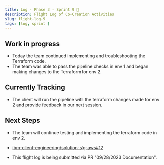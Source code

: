 ```yaml
---
title: Log - Phase 3 - Sprint 9 🛫
description: Flight Log of Co-Creation Activities
slug: flight-log-9
tags: [log, sprint ]
---
```


## Work in progress
- Today the team continued implementing and troubleshooting the Terraform code.
- The team was able to pass the pipeline checks in env 1 and began making changes to the Terraform for env 2.
## Currently Tracking
- The client will run the pipeline with the terraform changes made for env 2 and provide feedback in our next session.
## Next Steps
- The team will continue testing and implementing the terraform code in env 2.
  
- [ibm-client-engineering/solution-sfg-aws#12](https://zenhub.ibm.com/workspaces/st5-action-information-center-64343620d0cfd0000f03a114/issues/ibm-client-engineering/solution-mq-rdqm-aws/7)
- This flight log is being submitted via PR "09/28/2023 Documentation".